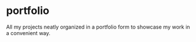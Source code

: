 # portfolio
All my projects neatly organized in a portfolio form to showcase my work in a convenient way.

